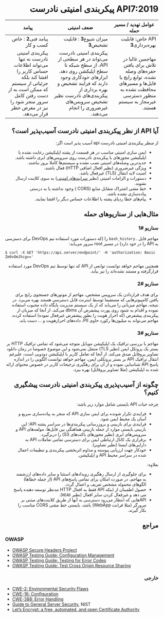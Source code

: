 <div dir="rtl" align='right'>

API7:2019 پیکربندی امنیتی نادرست
=================================

|عوامل تهدید / مسیر حمله | ضعف امنیتی | پیامد |
| - | - | - |
| API خاص: قابلیت بهره‌برداری**3** | میزان شیوع**3** : قابلیت تشخیص**3** | پیامد فنی**2** : خاص کسب و کار |
| مهاجمین غالبا در تلاش برای یافتن حفره‌های وصله نشده، توابع رایج یا فایل‌ها و مسیرهای محافظت نشده به منظور دسترسی غیرمجاز به سیستم هستند.| پیکربندی امنیتی نادرست می‌تواند در هر سطحی از API، از سطح شبکه تا سطح اپلیکشن روی دهد. ابزارهای خودکاری وجود دارند که فرایند تشخیص و بهره برداری از پیکربندی‌های نادرست نظیر تشخیص سرویس‌های غیرضروری را انجام می‌دهند. | پیکربندی امنیتی نادرست نه تنها می‌تواند اطلاعات حساس کاربر را افشا کند بلکه جزئیاتی از سیستم که ممکن است به از دست رفتن کامل سرور منجر شود را نیز در معرض خطر قرار می‌دهد.

## آیا API از نظر پیکربندی امنیتی نادرست  ‌‌‌آسیب‌پذیر است؟

از منظر پیکربندی امنیتی نادرست api آسیب پذیر است اگر:

* ایمن سازی امنیتی مناسب  در هر قسمت از پشته اپلیکیشن رعایت نشده یا اپلیکیشن مجوزهای با پیکربندی نادرست روی سرویس‌‌‌‌های ابری داشته باشد.
* جدیدترین وصله‌‌‌‌های امنیتی نصب نشده و سیستم‌‌‌‌ها کاملا بروز نباشند.
* ویژگی غیرضروری (نظیر افعال اضافی HTTP) فعال باشند.
* امنیت لایه انتقال (TLS) غیرفعال باشد.
* دستورات و الزامات امنیتی (نظیر [سرایندهای امنیتی][1]) به سوی کلاینت ارسال نشوند.
* خط مشی اشتراک متقابل منابع (CORS ) وجود نداشته یا به درستی ‌پیاده‌سازی نشده باشد.
* پیام‌‌‌‌های خطا ردپای پشته  یا اطلاعات حساس دیگر را افشا نمایند.

## مثال‌هایی از سناریوهای حمله

### سناریو #1

مهاجم فایل `.bash_history` را (که دستورات مورد استفاده تیم DevOps برای دسترسی به API را در خود دارد) در مسیر root سرور می‌یابد:

</div>

```
$ curl -X GET 'https://api.server/endpoint/' -H 'authorization: Basic Zm9vOmJhcg=='
```
<div dir="rtl" align='right'>

همچنین مهاجم خواهد توانست توابعی از API که تنها توسط تیم DevOps مورد استفاده قرارگرفته و مستند نشده‌اند را نیز بیابد.


### سناریو #2

برای هدف قراردادن یک سرویس مشخص، مهاجم از موتورهای جستجوی رایج برای یافتن کامپیوترهایی که مستقیما توسط اینترنت قابل دسترسی هستند بهره می‌برد. در نتیجه، مهاجم میزبانی را می‌یابد که از یک سیستم مدیریت پایگاه داده محبوب استفاده نموده و اقدام به شنود روی پورت پیشفرض آن dbms می‌کند. از آنجا که میزبان از پیکربندی پیشفرض (که احراز هویت را بطور پیشفرض غیرفعال نموده) استفاده کرده، مهاجم می‌تواند به میلیون‌‌‌‌ها رکورد حاوی PII، داده‌‌‌‌های احرازهویت و ... دست یابد.

### سناریو #3

مهاجم با بررسی ترافیک یک اپلیکیشن موبایل متوجه می‌شود که تمامی ترافیک HTTP بر بستر یک پروتکل ایمن (نظیر TLS) منتقل نمی‌شود و این موضوع خصوصا در زمان دانلود تصاویر پروفایل صدق می‌کند. از آنجا که تعامل کاربر با اپلیکیشن دودویی  است، علیرغم انتقال ترافیک API بر بستر پروتکلی ایمن، مهاجم خواهد توانست الگویی را در اندازه پاسخ API شناسایی نموده و از آن برای رهگیری ترجیحات کاربر  در خصوص محتوای ارائه شده به اپلیکیشن (مثلا تصاویر پروفایل) بهره ببرد.


## چگونه از ‌‌‌آسیب‌پذیری پیکربندی امنیتی نادرست پیشگیری کنیم؟

چرخه حیات API بایستی شامل موارد زیر باشد:

* فرایندی تکرار شونده برای ایمن سازی API که منجر به ‌پیاده‌سازی سریع و آسان یک محیط ایمن شود.
* فرایندی برای بازبینی و بروزرسانی پیکربندی‌‌‌‌ها در سراسر پشته API؛ این بازبینی بایستی موارد از جمله بازبینی هماهنگی بین فایل‌‌‌‌ها، مولفه‌‌‌‌های API و سرویس‌‌‌‌های ابری (نظیر مجوزهای باکت‌‌‌‌های S3) را دربرگیرد.
* برقراری یک کانال ارتباطی ایمن برای دسترسی تمامی تعاملات API به دارایی‌‌‌‌های ایستا (نظیر تصاویر).
*  خودکار جهت ارزیابی پیوسته و مداوم اثربخشی پیکربندی و تنظیمات اعمال شده در سراسر محیط API و اپلیکیشن.

بعلاوه:

* برای جلوگیری از ارسال رهگیری رویدادهای استثنا و سایر داده‌‌‌‌های ارزشمند به مهاجم، در صورت امکان برای تمامی پاسخ‌‌‌‌های API (از جمله خطاها) الگوهای محموله  مشخص تعریف و اعمال گردد.
* حصول اطمینان از اینکه API فقط به افعال HTTP مدنظر توسعه دهنده پاسخ می دهد و غیرفعال کردن سایر افعال (نظیر `HEAD`).
* APIهایی که انتظار می‌رود دسترسی به آنها از طریق کلاینت‌‌‌‌های مبتنی بر مرورگر (مثلا فرانت WebApp) باشد، بایستی خط مشی CORS مناسب را بکار گیرند.


## مراجع

</div>

### OWASP

* [OWASP Secure Headers Project][1]
* [OWASP Testing Guide: Configuration Management][2]
* [OWASP Testing Guide: Testing for Error Codes][3]
* [OWASP Testing Guide: Test Cross Origin Resource Sharing][9]

<div dir="rtl" align='right'>

### خارجی

</div>

* [CWE-2: Environmental Security Flaws][4]
* [CWE-16: Configuration][5]
* [CWE-388: Error Handling][6]
* [Guide to General Server Security][7], NIST
* [Let’s Encrypt: a free, automated, and open Certificate Authority][8]

[1]: https://www.owasp.org/index.php/OWASP_Secure_Headers_Project
[2]: https://www.owasp.org/index.php/Testing_for_configuration_management
[3]: https://www.owasp.org/index.php/Testing_for_Error_Code_(OTG-ERR-001)
[4]: https://cwe.mitre.org/data/definitions/2.html
[5]: https://cwe.mitre.org/data/definitions/16.html
[6]: https://cwe.mitre.org/data/definitions/388.html
[7]: https://csrc.nist.gov/publications/detail/sp/800-123/final
[8]: https://letsencrypt.org/
[9]: https://www.owasp.org/index.php/Test_Cross_Origin_Resource_Sharing_(OTG-CLIENT-007)


